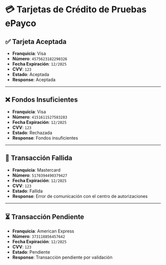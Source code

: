 # 💳 Tarjetas de Crédito de Pruebas ePayco

## ✅ Tarjeta Aceptada

- **Franquicia**: Visa
- **Número**: `4575623182290326`
- **Fecha Expiración**: `12/2025`
- **CVV**: `123`
- **Estado**: Aceptada
- **Response**: Aceptada

---

## ❌ Fondos Insuficientes

- **Franquicia**: Visa
- **Número**: `4151611527583283`
- **Fecha Expiración**: `12/2025`
- **CVV**: `123`
- **Estado**: Rechazada
- **Response**: Fondos insuficientes

---

## 🚫 Transacción Fallida

- **Franquicia**: Mastercard
- **Número**: `5170394490379427`
- **Fecha Expiración**: `12/2025`
- **CVV**: `123`
- **Estado**: Fallida
- **Response**: Error de comunicación con el centro de autorizaciones

---

## ⏳ Transacción Pendiente

- **Franquicia**: American Express
- **Número**: `373118856457642`
- **Fecha Expiración**: `12/2025`
- **CVV**: `123`
- **Estado**: Pendiente
- **Response**: Transacción pendiente por validación
